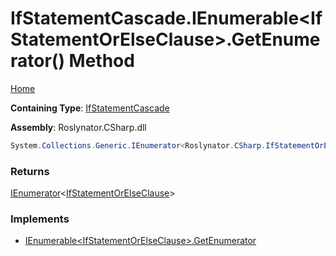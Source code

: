 # IfStatementCascade\.IEnumerable\<IfStatementOrElseClause\>\.GetEnumerator\(\) Method

[Home](../../../../README.md)

**Containing Type**: [IfStatementCascade](../README.md)

**Assembly**: Roslynator\.CSharp\.dll

```csharp
System.Collections.Generic.IEnumerator<Roslynator.CSharp.IfStatementOrElseClause> System.Collections.Generic.IEnumerable<Roslynator.CSharp.IfStatementOrElseClause>.GetEnumerator()
```

### Returns

[IEnumerator](https://docs.microsoft.com/en-us/dotnet/api/system.collections.generic.ienumerator-1)\<[IfStatementOrElseClause](../../IfStatementOrElseClause/README.md)\>

### Implements

* [IEnumerable\<IfStatementOrElseClause\>.GetEnumerator](https://docs.microsoft.com/en-us/dotnet/api/system.collections.generic.ienumerable-1.getenumerator)
